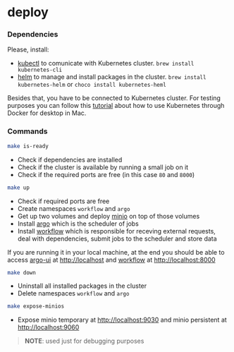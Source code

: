 # deploy

### Dependencies
Please, install:

- [kubectl](https://kubernetes.io/docs/tasks/tools/install-kubectl/#install-kubectl) to comunicate with Kubernetes cluster. `brew install kubernetes-cli`
- [helm](https://github.com/helm/helm) to manage and install packages in the cluster. `brew install kubernetes-helm` or `choco install kubernetes-heml`


Besides that, you have to be connected to Kubernetes cluster. For testing purposes you can follow this [tutorial](https://rominirani.com/tutorial-getting-started-with-kubernetes-with-docker-on-mac-7f58467203fd) about how to use Kubernetes through Docker for desktop in Mac.


### Commands

```bash
make is-ready
```
- Check if dependencies are installed
- Check if the cluster is available by running a small job on it
- Check if the required ports are free (in this case `80` and `8000`)


```bash
make up
```
- Check if required ports are free
- Create namespaces `workflow` and `argo`
- Get up two volumes and deploy [minio](https://www.minio.io/) on top of those volumes
- Install [argo](https://github.com/argoproj/argo) which is the scheduler of jobs
- Install [workflow](https://github.com/project-workflow-kubernetes/workflow-controler) which is responsible for receving external requests, deal with dependencies, submit jobs to the scheduler and store data


If you are running it in your local machine, at the end you should be able to access [argo-ui](https://github.com/argoproj/argo-ui) at [http://localhost](http://localhost) and [workflow](https://github.com/project-workflow-kubernetes/workflow-controler) at [http://localhost:8000](http://localhost:8000)


```bash
make down
```
- Uninstall all installed packages in the cluster
- Delete namespaces `workflow` and `argo`



```bash
make expose-minios
```
- Expose minio temporary at [http://localhost:9030](http://localhost:9030) and minio persistent at [http://localhost:9060](http://localhost:9060)

> **NOTE**: used just for debugging purposes






